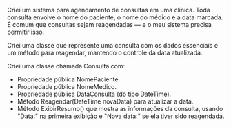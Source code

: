 Criei um sistema para agendamento de consultas em uma clínica. Toda consulta envolve o nome do paciente, o nome do médico e a data marcada. É comum que consultas sejam reagendadas — e o meu sistema precisa permitir isso.

Criei uma classe que represente uma consulta com os dados essenciais e um método para reagendar, mantendo o controle da data atualizada.

Criei uma classe chamada Consulta com:

- Propriedade pública NomePaciente.
- Propriedade pública NomeMedico.
- Propriedade pública DataConsulta (do tipo DateTime).
- Método Reagendar(DateTime novaData) para atualizar a data.
- Método ExibirResumo() que mostra as informações da consulta, usando "Data:" na primeira exibição e "Nova data:" se ela tiver sido reagendada.
